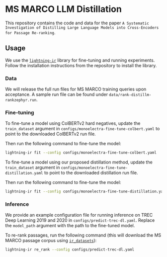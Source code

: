 # MS MARCO LLM Distillation

This repository contains the code and data for the paper `A Systematic Investigation of Distilling Large Language Models into Cross-Encoders for Passage Re-ranking`.

## Usage

We use the [`lightning-ir`](https://github.com/webis-de/lightning-ir) library for fine-tuning and running experiments. Follow the installation instructions from the repository to install the library.

### Data

We will release the full run files for MS MARCO training queries upon acceptance. A sample run file can be found under `data/rank-distillm-rankzephyr.run`.

### Fine-tuning

To fine-tune a model using ColBERTv2 hard negatives, update the `train_dataset` argument in `configs/monoelectra-fine-tune-colbert.yaml` to point to the downloaded ColBERTv2 run file.

Then run the following command to fine-tune the model:

```bash
lightning-ir fit --config configs/monoelectra-fine-tune-colbert.yaml
```

To fine-tune a model using our proposed distillation method, update the `train_dataset` argument in `configs/monoelectra-fine-tune-distillation.yaml` to point to the downloaded distillation run file.

Then run the following command to fine-tune the model:

```bash
lightning-ir fit --config configs/monoelectra-fine-tune-distillation.yaml
```

### Inference

We provide an example configuration file for running inference on TREC Deep Learning 2019 and 2020 in `configs/predict-trec-dl.yaml`. Replace the `model_path` argument with the path to the fine-tuned model.

To re-rank passages, run the following command (this will download the MS MARCO passage corpus using [`ir_datasets`](https://ir-datasets.com/)):

```bash
lightning-ir re_rank --config configs/predict-trec-dl.yaml
```
